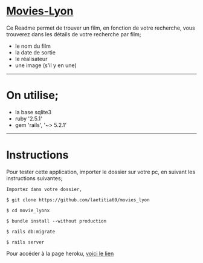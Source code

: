  # [Movies-Lyon](https://movies-lyon.herokuapp.com/)

Ce Readme permet de trouver un film, en fonction de votre recherche,
vous trouverez dans les détails de votre recherche par film;

* le nom du film
* la date de sortie
* le réalisateur
* une image (s'il y en une)

------------------------------
# On utilise;

* la base sqlite3
* ruby '2.5.1'
* gem 'rails', '~> 5.2.1'


------------------------------
# Instructions #

Pour tester cette application, importer le dossier sur votre pc, en suivant les instructions suivantes;

```
Importez dans votre dossier,

$ git clone https://github.com/laetitia69/movies_lyon

$ cd movie_lyonx

$ bundle install --without production

$ rails db:migrate

$ rails server
```

Pour accéder à la page heroku, [voici le lien](https://movies-lyon.herokuapp.com/)

